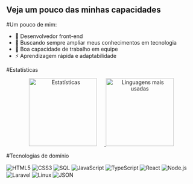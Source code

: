 ## Veja um pouco das minhas capacidades

#Um pouco de mim:

- 🔭 Desenvolvedor front-end
- 🌱 Buscando sempre ampliar meus conhecimentos em tecnologia
- 👯 Boa capacidade de trabalho em equipe
- ⚡ Aprendizagem rápida e adaptabilidade

#Estatísticas

<div align="center">
  <a href="https://github.com/AlessandroSilvaS">
    <img height="180em" style="margin-right: 20px;" src="https://github-readme-stats.vercel.app/api?username=AlessandroSilvaS&show_icons=true&theme=tokyonight&include_all_commits=true&count_private=true&locale=pt-br" alt="Estatísticas"/>
    <img height="180em" src="https://github-readme-stats.vercel.app/api/top-langs/?username=AlessandroSilvaS&theme=tokyonight&layout=compact&langs_count=8&locale=pt-br" alt="Linguagens mais usadas"/>
  </a>
</div>


#Tecnologias de domínio


<div style="display: inline_block">
  <img align="center" alt="HTML5" src="https://img.shields.io/badge/HTML5-E34F26?style=for-the-badge&logo=html5&logoColor=white" />
  <img align="center" alt="CSS3" src="https://img.shields.io/badge/CSS3-1572B6?style=for-the-badge&logo=css3&logoColor=white" />
  <img align="center" alt="SQL" src="https://img.shields.io/badge/SQL-4479A1?style=for-the-badge&logo=postgresql&logoColor=white" />
  <img align="center" alt="JavaScript" src="https://img.shields.io/badge/JavaScript-F7DF1E?style=for-the-badge&logo=javascript&logoColor=black" />
  <img align="center" alt="TypeScript" src="https://img.shields.io/badge/TypeScript-007ACC?style=for-the-badge&logo=typescript&logoColor=white" />
  <img align="center" alt="React" src="https://img.shields.io/badge/React-20232A?style=for-the-badge&logo=react&logoColor=61DAFB" />
  <img align="center" alt="Node.js" src="https://img.shields.io/badge/Node.js-339933?style=for-the-badge&logo=nodedotjs&logoColor=white" />
  <img align="center" alt="Laravel" src="https://img.shields.io/badge/Laravel-FF2D20?style=for-the-badge&logo=laravel&logoColor=white" />
  <img align="center" alt="Linux" src="https://img.shields.io/badge/Linux-FCC624?style=for-the-badge&logo=linux&logoColor=black" />
  <img align="center" alt="JSON" src="https://img.shields.io/badge/JSON-000000?style=for-the-badge&logo=json&logoColor=white" />
</div>
